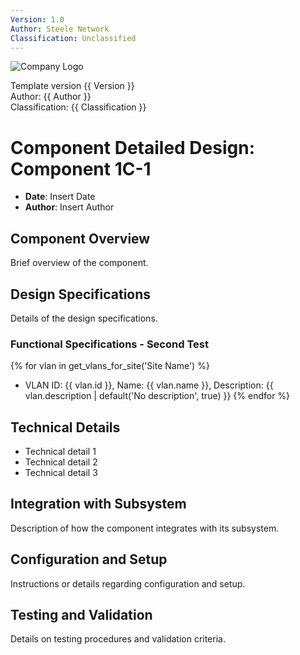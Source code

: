 ```yaml
---
Version: 1.0
Author: Steele Network
Classification: Unclassified
---
```


![Company Logo](/common_images/companylogo.png)


Template version {{ Version }}<br>
Author: {{ Author }}<br>
Classification: {{ Classification }}<br>

# Component Detailed Design: Component 1C-1

- **Date**: Insert Date
- **Author**: Insert Author

## Component Overview
Brief overview of the component.

## Design Specifications
Details of the design specifications.

### Functional Specifications - Second Test


{% for vlan in get_vlans_for_site('Site Name') %}
- VLAN ID: {{ vlan.id }}, Name: {{ vlan.name }}, Description: {{ vlan.description | default('No description', true) }}
{% endfor %}


## Technical Details
- Technical detail 1
- Technical detail 2
- Technical detail 3

## Integration with Subsystem
Description of how the component integrates with its subsystem.

## Configuration and Setup
Instructions or details regarding configuration and setup.

## Testing and Validation
Details on testing procedures and validation criteria.
